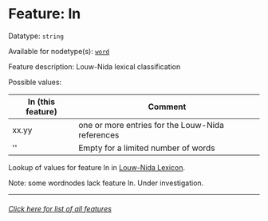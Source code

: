# Feature: ln

Datatype: `string`

Available for nodetype(s): [`word`](wordnodefeatures.md)

Feature description: Louw-Nida lexical classification 

Possible values:

ln (this feature) | Comment
--- | --- 
xx.yy  | one or more entries for the Louw-Nida references
'' | Empty for a limited number of words

Lookup of values for feature ln in [Louw-Nida Lexicon](https://www.laparola.net/greco/louwnida.php).

Note: some wordnodes lack feature ln. Under investigation.

---
###### [Click here for list of all features](home.md)
